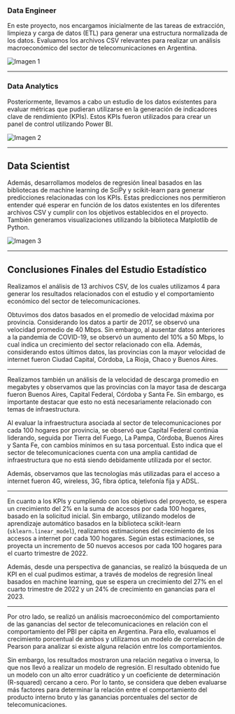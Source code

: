 ### Data Engineer

En este proyecto, nos encargamos inicialmente de las tareas de extracción, limpieza y carga de datos (ETL) para generar una estructura normalizada de los datos. Evaluamos los archivos CSV relevantes para realizar un análisis macroeconómico del sector de telecomunicaciones en Argentina.

![Imagen 1](https://th.bing.com/th/id/OIP.zr1PnyK7qD92wjhEjFaf3QHaFn?w=225&h=180&c=7&r=0&o=5&dpr=1.3&pid=1.7)

---

### Data Analytics

Posteriormente, llevamos a cabo un estudio de los datos existentes para evaluar métricas que pudieran utilizarse en la generación de indicadores clave de rendimiento (KPIs). Estos KPIs fueron utilizados para crear un panel de control utilizando Power BI.

![Imagen 2](https://th.bing.com/th/id/OIP.HWnSvyeJFrkZXk27SOh-BwHaFj?w=250&h=174&c=7&r=0&o=5&dpr=1.3&pid=1.7)

---

## Data Scientist

Además, desarrollamos modelos de regresión lineal basados en las bibliotecas de machine learning de SciPy y scikit-learn para generar predicciones relacionadas con los KPIs. Estas predicciones nos permitieron entender qué esperar en función de los datos existentes en los diferentes archivos CSV y cumplir con los objetivos establecidos en el proyecto. También generamos visualizaciones utilizando la biblioteca Matplotlib de Python.

![Imagen 3](https://th.bing.com/th/id/OIP.moAjgBGoh0T8G7VgdJOYSgHaDL?pid=ImgDet&rs=1)

---

## Conclusiones Finales del Estudio Estadístico

Realizamos el análisis de 13 archivos CSV, de los cuales utilizamos 4 para generar los resultados relacionados con el estudio y el comportamiento económico del sector de telecomunicaciones.

Obtuvimos dos datos basados en el promedio de velocidad máxima por provincia. Considerando los datos a partir de 2017, se observó una velocidad promedio de 40 Mbps. Sin embargo, al ausentar datos anteriores a la pandemia de COVID-19, se observó un aumento del 10% a 50 Mbps, lo cual indica un crecimiento del sector relacionado con ella. Además, considerando estos últimos datos, las provincias con la mayor velocidad de internet fueron Ciudad Capital, Córdoba, La Rioja, Chaco y Buenos Aires.

---

Realizamos también un análisis de la velocidad de descarga promedio en megabytes y observamos que las provincias con la mayor tasa de descarga fueron Buenos Aires, Capital Federal, Córdoba y Santa Fe. Sin embargo, es importante destacar que esto no está necesariamente relacionado con temas de infraestructura.

Al evaluar la infraestructura asociada al sector de telecomunicaciones por cada 100 hogares por provincia, se observó que Capital Federal continúa liderando, seguida por Tierra del Fuego, La Pampa, Córdoba, Buenos Aires y Santa Fe, con cambios mínimos en su tasa porcentual. Esto indica que el sector de telecomunicaciones cuenta con una amplia cantidad de infraestructura que no está siendo debidamente utilizada por el sector.

Además, observamos que las tecnologías más utilizadas para el acceso a internet fueron 4G, wireless, 3G, fibra óptica, telefonía fija y ADSL.

---

En cuanto a los KPIs y cumpliendo con los objetivos del proyecto, se espera un crecimiento del 2% en la suma de accesos por cada 100 hogares, basado en la solicitud inicial. Sin embargo, utilizando modelos de aprendizaje automático basados en la biblioteca scikit-learn (`sklearn.linear_model`), realizamos estimaciones del crecimiento de los accesos a internet por cada 100 hogares. Según estas estimaciones, se proyecta un incremento de 50 nuevos accesos por cada 100 hogares para el cuarto trimestre de 2022.

Además, desde una perspectiva de ganancias, se realizó la búsqueda de un KPI en el cual pudimos estimar, a través de modelos de regresión lineal basados en machine learning, que se espera un crecimiento del 27% en el cuarto trimestre de 2022 y un 24% de crecimiento en ganancias para el 2023.

---

Por otro lado, se realizó un análisis macroeconómico del comportamiento de las ganancias del sector de telecomunicaciones en relación con el comportamiento del PBI per cápita en Argentina. Para ello, evaluamos el crecimiento porcentual de ambos y utilizamos un modelo de correlación de Pearson para analizar si existe alguna relación entre los comportamientos.

Sin embargo, los resultados mostraron una relación negativa o inversa, lo que nos llevó a realizar un modelo de regresión. El resultado obtenido fue un modelo con un alto error cuadrático y un coeficiente de determinación (R-squared) cercano a cero. Por lo tanto, se considera que deben evaluarse más factores para determinar la relación entre el comportamiento del producto interno bruto y las ganancias porcentuales del sector de telecomunicaciones.
